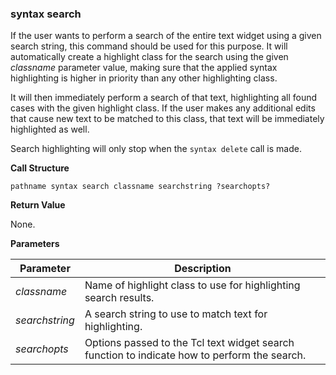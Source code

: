 ### syntax search

If the user wants to perform a search of the entire text widget using a given search string, this command should be used for this purpose.  It will automatically create a highlight class for the search using the given _classname_ parameter value, making sure that the applied syntax highlighting is higher in priority than any other highlighting class.

It will then immediately perform a search of that text, highlighting all found cases with the given highlight class.  If the user makes any additional edits that cause new text to be matched to this class, that text will be immediately highlighted as well.

Search highlighting will only stop when the `syntax delete` call is made.

**Call Structure**

`pathname syntax search classname searchstring ?searchopts?`

**Return Value**

None.

**Parameters**

| Parameter | Description |
| - | - |
| _classname_ | Name of highlight class to use for highlighting search results. |
| _searchstring_ | A search string to use to match text for highlighting. |
| _searchopts_ | Options passed to the Tcl text widget search function to indicate how to perform the search. 
